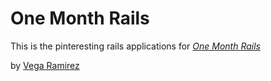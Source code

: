 # One Month Rails

This is the pinteresting rails applications for [*One Month Rails*](http://onemonthrails.com)

by [Vega Ramirez](http://google.com)